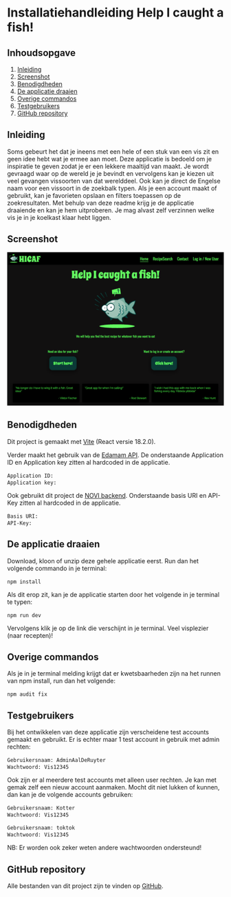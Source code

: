 # Installatiehandleiding Help I caught a fish!

## Inhoudsopgave
1. [Inleiding](#inleidng)
2. [Screenshot](#screenshot)
3. [Benodigdheden](#benodigdheden)
4. [De applicatie draaien](#de-applicatie-draaien)
5. [Overige commandos](#overige-commandos)
6. [Testgebruikers](#testgebruikers)
7. [GitHub repository](#github-repository)

## Inleiding

Soms gebeurt het dat je ineens met een hele of een stuk van een vis zit en geen idee hebt wat je ermee aan moet. Deze applicatie is bedoeld om je inspiratie te geven zodat je er een lekkere maaltijd van maakt. Je wordt gevraagd waar op de wereld je je bevindt en vervolgens kan je kiezen uit veel gevangen vissoorten van dat werelddeel. Ook kan je direct de Engelse naam voor een vissoort in de zoekbalk typen. Als je een account maakt of gebruikt, kan je favorieten opslaan en filters toepassen op de zoekresultaten. Met behulp van deze readme krijg je de applicatie draaiende en kan je hem uitproberen. Je mag alvast zelf verzinnen welke vis je in je koelkast klaar hebt liggen.

## Screenshot

![screenshot](src/assets/screenshots/screenshot.png)

## Benodigdheden

Dit project is gemaakt met [Vite](https://vitejs.dev/) (React versie 18.2.0).

Verder maakt het gebruik van de [Edamam API](https://www.edamam.com/).
De onderstaande Application ID  en Application key zitten al hardcoded in de applicatie.
```
Application ID:  
Application key:  
```

Ook gebruikt dit project de [NOVI backend](https://novi.datavortex.nl/).
Onderstaande basis URI en API-Key zitten al hardcoded in de applicatie.
```
Basis URI: 
API-Key:  
```
## De applicatie draaien

Download, kloon of unzip deze gehele applicatie eerst.
Run dan het volgende commando in je terminal:

```shell
npm install
```
Als dit erop zit, kan je de applicatie starten door het volgende in je terminal te typen:

```shell
npm run dev
```
Vervolgens klik je op de link die verschijnt in je terminal. Veel visplezier (naar recepten)!

## Overige commandos

Als je in je terminal melding krijgt dat er kwetsbaarheden zijn na het runnen van npm install, run dan het volgende:

```shell
npm audit fix
```

## Testgebruikers

Bij het ontwikkelen van deze applicatie zijn verscheidene test accounts gemaakt en gebruikt. 
Er is echter maar 1 test account in gebruik met admin rechten:
```
Gebruikersnaam: AdminAalDeRuyter
Wachtwoord: Vis12345
```
Ook zijn er al meerdere test accounts met alleen user rechten. Je kan met gemak zelf een nieuw account aanmaken. Mocht dit niet lukken of kunnen, dan kan je de volgende accounts gebruiken:
```
Gebruikersnaam: Kotter
Wachtwoord: Vis12345
```
```
Gebruikersnaam: toktok
Wachtwoord: Vis12345
```
NB: Er worden ook zeker weten andere wachtwoorden ondersteund!

## GitHub repository

Alle bestanden van dit project zijn te vinden op [GitHub](https://github.com/RufusSchultz/Bootcamp-FSD-HICAF).
